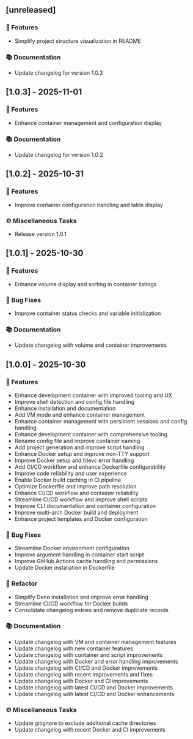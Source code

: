 ## [unreleased]

### 🚀 Features

- Simplify project structure visualization in README

### 📚 Documentation

- Update changelog for version 1.0.3
## [1.0.3] - 2025-11-01

### 🚀 Features

- Enhance container management and configuration display

### 📚 Documentation

- Update changelog for version 1.0.2
## [1.0.2] - 2025-10-31

### 🚀 Features

- Improve container configuration handling and table display

### ⚙️ Miscellaneous Tasks

- Release version 1.0.1
## [1.0.1] - 2025-10-30

### 🚀 Features

- Enhance volume display and sorting in container listings

### 🐛 Bug Fixes

- Improve container status checks and variable initialization

### 📚 Documentation

- Update changelog with volume and container improvements
## [1.0.0] - 2025-10-30

### 🚀 Features

- Enhance development container with improved tooling and UX
- Improve shell detection and config file handling
- Enhance installation and documentation
- Add VM mode and enhance container management
- Enhance container management with persistent sessions and config handling
- Enhance development container with comprehensive tooling
- Rename config file and improve container naming
- Add project generation and improve script handling
- Enhance Docker setup and improve non-TTY support
- Improve Docker setup and fdevc error handling
- Add CI/CD workflow and enhance Dockerfile configurability
- Improve code reliability and user experience
- Enable Docker build caching in CI pipeline
- Optimize Dockerfile and improve path resolution
- Enhance CI/CD workflow and container reliability
- Streamline CI/CD workflow and improve shell scripts
- Improve CLI documentation and container configuration
- Improve multi-arch Docker build and deployment
- Enhance project templates and Docker configuration

### 🐛 Bug Fixes

- Streamline Docker environment configuration
- Improve argument handling in container start script
- Improve GitHub Actions cache handling and permissions
- Update Docker installation in Dockerfile

### 🚜 Refactor

- Simplify Deno installation and improve error handling
- Streamline CI/CD workflow for Docker builds
- Consolidate changelog entries and remove duplicate records

### 📚 Documentation

- Update changelog with VM and container management features
- Update changelog with new container features
- Update changelog with container and script improvements
- Update changelog with Docker and error handling improvements
- Update changelog with CI/CD and Docker improvements
- Update changelog with recent improvements and fixes
- Update changelog with Docker and CI improvements
- Update changelog with latest CI/CD and Docker improvements
- Update changelog with latest CI/CD and Docker enhancements

### ⚙️ Miscellaneous Tasks

- Update gitignore to exclude additional cache directories
- Update changelog with recent Docker and CI improvements
